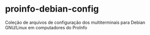 # proinfo-debian-config
Coleção de arquivos de configuração dos multiterminais para Debian GNU/Linux em computadores do ProInfo
